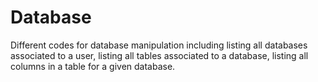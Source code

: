 # Database
Different codes for database manipulation including listing all databases associated to a user, listing all tables associated to a database, listing all columns in a table for a given database.
